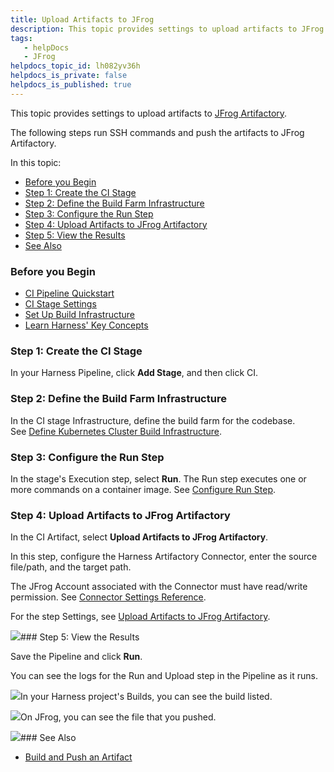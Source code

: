 ```yaml
---
title: Upload Artifacts to JFrog
description: This topic provides settings to upload artifacts to JFrog Artifactory.
tags: 
   - helpDocs
   - JFrog
helpdocs_topic_id: lh082yv36h
helpdocs_is_private: false
helpdocs_is_published: true
---
```


This topic provides settings to upload artifacts to [JFrog Artifactory](https://www.jfrog.com/confluence/display/JFROG/JFrog+Artifactory).

The following steps run SSH commands and push the artifacts to JFrog Artifactory.

In this topic:

* [Before you Begin](https://ngdocs.harness.io/article/lh082yv36h-upload-artifacts-to-jfrog#before_you_begin)
* [Step 1: Create the CI Stage](https://ngdocs.harness.io/article/lh082yv36h-upload-artifacts-to-jfrog#undefined)
* [Step 2: Define the Build Farm Infrastructure](https://ngdocs.harness.io/article/lh082yv36h-upload-artifacts-to-jfrog#undefined)
* [Step 3: Configure the Run Step](https://ngdocs.harness.io/article/lh082yv36h-upload-artifacts-to-jfrog#undefined)
* [Step 4: Upload Artifacts to JFrog Artifactory](https://ngdocs.harness.io/article/lh082yv36h-upload-artifacts-to-jfrog#undefined)
* [Step 5: View the Results](https://ngdocs.harness.io/article/lh082yv36h-upload-artifacts-to-jfrog#undefined)
* [See Also](https://ngdocs.harness.io/article/lh082yv36h-upload-artifacts-to-jfrog#undefined)

### Before you Begin

* [CI Pipeline Quickstart](https://ngdocs.harness.io/article/x0d77ktjw8-ci-pipeline-quickstart)
* [CI Stage Settings](https://ngdocs.harness.io/article/yn4x8vzw3q-ci-stage-settings)
* [Set Up Build Infrastructure](https://ngdocs.harness.io/category/rg8mrhqm95-set-up-build-infrastructure)
* [Learn Harness' Key Concepts](https://ngdocs.harness.io/article/hv2758ro4e-learn-harness-key-concepts)

### Step 1: Create the CI Stage

In your Harness Pipeline, click **Add Stage**, and then click CI.

### Step 2: Define the Build Farm Infrastructure

In the CI stage Infrastructure, define the build farm for the codebase. See [Define Kubernetes Cluster Build Infrastructure](https://ngdocs.harness.io/article/x7aedul8qs-kubernetes-cluster-build-infrastructure-setup).

### Step 3: Configure the Run Step

In the stage's Execution step, select **Run**. The Run step executes one or more commands on a container image. See [Configure Run Step](https://ngdocs.harness.io/article/vo4sjbd09g-configure-service-dependency-step-settings). 

### Step 4: Upload Artifacts to JFrog Artifactory

In the CI Artifact, select **Upload Artifacts to JFrog Artifactory**.

In this step, configure the Harness Artifactory Connector, enter the source file/path, and the target path. 

The JFrog Account associated with the Connector must have read/write permission. See [C](https://ngdocs.harness.io/article/euueiiai4m-artifactory-connector-settings-reference)[onnector Settings Reference](https://ngdocs.harness.io/article/euueiiai4m-artifactory-connector-settings-reference).

For the step Settings, see [Upload Artifacts to JFrog Artifactory](https://ngdocs.harness.io/article/gjoggc66fy-upload-artifacts-to-jfrog-artifactory-step-settings).

[![](https://files.helpdocs.io/i5nl071jo5/articles/ku0km8tpwf/1625218900031/j-0-gyt-06-tgq-0-rg-gg-9-dk-ejq-3-qx-niz-gi-n-04-m-1-uef-0-m-fxq-pfj-0-uuv-ve-w-llx-dw-ggci-2-zl-889-i-wnj-8-yoh-rmsher-ogz-a-8-bo-8-ik-0-r-60-dzn-0-k-nmks-3-cqo-68-n-9-hv-fslbm-dk-ejgxll-g-5-w-au)](https://files.helpdocs.io/i5nl071jo5/articles/ku0km8tpwf/1625218900031/j-0-gyt-06-tgq-0-rg-gg-9-dk-ejq-3-qx-niz-gi-n-04-m-1-uef-0-m-fxq-pfj-0-uuv-ve-w-llx-dw-ggci-2-zl-889-i-wnj-8-yoh-rmsher-ogz-a-8-bo-8-ik-0-r-60-dzn-0-k-nmks-3-cqo-68-n-9-hv-fslbm-dk-ejgxll-g-5-w-au)### Step 5: View the Results

Save the Pipeline and click **Run**. 

You can see the logs for the Run and Upload step in the Pipeline as it runs.

[![](https://files.helpdocs.io/i5nl071jo5/articles/ku0km8tpwf/1625218924096/d-axc-zlmfn-32-uc-9-pktyh-hse-d-1-uehom-ovy-1-ded-5-e-l-8-wld-3-ny-mpmosz-qw-s-0-k-4-x-5-evu-8-drj-6-y-zali-bxzt-5-o-s-4-vt-5-iqz-ssnp-tcf-2-d-31-t-3-pho-zsxlenvex-vn-ht-7-rz-50-yq-5-mvfn-nmgvc)](https://files.helpdocs.io/i5nl071jo5/articles/ku0km8tpwf/1625218924096/d-axc-zlmfn-32-uc-9-pktyh-hse-d-1-uehom-ovy-1-ded-5-e-l-8-wld-3-ny-mpmosz-qw-s-0-k-4-x-5-evu-8-drj-6-y-zali-bxzt-5-o-s-4-vt-5-iqz-ssnp-tcf-2-d-31-t-3-pho-zsxlenvex-vn-ht-7-rz-50-yq-5-mvfn-nmgvc)In your Harness project's Builds, you can see the build listed.

[![](https://files.helpdocs.io/i5nl071jo5/articles/ku0km8tpwf/1625218929695/7-lpav-2-cc-60-cv-16-tak-wxmk-tvp-vcts-al-425-i-td-nwl-n-3-c-tr-j-f-fwzz-rdq-zavg-und-ux-szthkyk-oishue-ksl-ixy-pntfloc-0-av-udl-0-o-ob-82-k-q-8-j-a-7-nevpcvm-5-lx-2-od-s-3-cf-ik-fo)](https://files.helpdocs.io/i5nl071jo5/articles/ku0km8tpwf/1625218929695/7-lpav-2-cc-60-cv-16-tak-wxmk-tvp-vcts-al-425-i-td-nwl-n-3-c-tr-j-f-fwzz-rdq-zavg-und-ux-szthkyk-oishue-ksl-ixy-pntfloc-0-av-udl-0-o-ob-82-k-q-8-j-a-7-nevpcvm-5-lx-2-od-s-3-cf-ik-fo)On JFrog, you can see the file that you pushed.

[![](https://files.helpdocs.io/i5nl071jo5/articles/ku0km8tpwf/1625218934313/r-yfrua-c-88-tr-8-wi-72-bf-fjw-tb-5-lq-vv-2-sv-0-6-v-vfl-g-8-c-lwkeft-as-mlik-5-ol-2-txld-cy-6-le-7-j-6-jy-nlab-sra-incsku-jwmxsi-p-59-u-rrzr-thb-n-4-lueuh-i-1-d-i-1-eyf-ho-ur-5-r-5-i-bbgpb-8)](https://files.helpdocs.io/i5nl071jo5/articles/ku0km8tpwf/1625218934313/r-yfrua-c-88-tr-8-wi-72-bf-fjw-tb-5-lq-vv-2-sv-0-6-v-vfl-g-8-c-lwkeft-as-mlik-5-ol-2-txld-cy-6-le-7-j-6-jy-nlab-sra-incsku-jwmxsi-p-59-u-rrzr-thb-n-4-lueuh-i-1-d-i-1-eyf-ho-ur-5-r-5-i-bbgpb-8)### See Also

* [Build and Push an Artifact](https://ngdocs.harness.io/article/8l31vtr4hi-build-and-upload-an-artifact)

